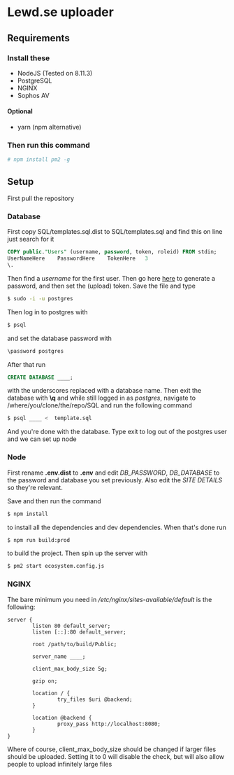 # Lewd.se uploader

## Requirements

### Install these
* NodeJS (Tested on 8.11.3)
* PostgreSQL
* NGINX
* Sophos AV

#### Optional
* yarn (npm alternative)

### Then run this command
```bash
# npm install pm2 -g
```
## Setup
First pull the repository

### Database
First copy SQL/templates.sql.dist to SQL/templates.sql and find this on line just search for it
```sql
COPY public."Users" (username, password, token, roleid) FROM stdin;
UserNameHere	PasswordHere	TokenHere	3
\.
```
Then find a *username* for the first user. Then go here [here](https://www.dailycred.com/article/bcrypt-calculator) to generate a password, and then set the (upload) token. Save the file and type

```bash
$ sudo -i -u postgres 
```
Then log in to postgres with 

```bash
$ psql
```

and set the database password with

```bash
\password postgres
```

After that run

```sql
CREATE DATABASE ____;
```

with the underscores replaced with a database name. Then exit the database with **\q** and while still logged in as *postgres*, navigate to /where/you/clone/the/repo/SQL and run the following command

```bash
$ psql ____ <  template.sql
```

And you're done with the database. Type exit to log out of the postgres user and we can set up node

### Node

First rename **.env.dist** to **.env** and edit *DB_PASSWORD*, *DB_DATABASE* to the password and database you set previously. Also edit the *SITE DETAILS* so they're relevant. 

Save and then run the command 

```bash
$ npm install
```

to install all the dependencies and dev dependencies. When that's done run

```bash
$ npm run build:prod
```

to build the project. Then spin up the server with

```bash
$ pm2 start ecosystem.config.js
```

### NGINX

The bare minimum you need in _/etc/nginx/sites-available/default_ is the following:

```
server {
        listen 80 default_server;
        listen [::]:80 default_server;

        root /path/to/build/Public;

        server_name ____;

        client_max_body_size 5g;

        gzip on;

        location / {
                try_files $uri @backend;
        }

        location @backend {
                proxy_pass http://localhost:8080;
        }
}
```

Where of course, client_max_body_size should be changed if larger files should be uploaded. Setting it to 0 will disable the check, but will also allow people to upload infinitely large files